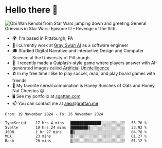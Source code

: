 <!--
**GameDog9988/GameDog9988** is a ✨ _special_ ✨ repository because its `README.md` (this file) appears on your GitHub profile.

Here are some ideas to get you started:

- 🔭 I’m currently working on ...
- 🌱 I’m currently learning ...
- 👯 I’m looking to collaborate on ...
- 🤔 I’m looking for help with ...
- 💬 Ask me about ...
- 📫 How to reach me: ...
- 😄 Pronouns: ...
- ⚡ Fun fact: ...
-->



Hello there 👋
==================================

![Obi Wan Kenobi from Star Wars jumping down and greeting General Grievous in Star Wars: Episode III – Revenge of the Sith](https://github.com/agrattan0820/agrattan0820/assets/51346343/689e56eb-29be-46a5-a079-28ea727b5f7e)


- 🌍  I'm based in Pittsburgh, PA
- 🦢  I currently work at [Gray Swan AI](https://www.grayswan.ai) as a software engineer
- 🎓  Studied Digital Narrative and Interactive Design and Computer Science at the University of Pittsburgh
- 👾  I recently made a Quiplash-style game where players answer with AI-generated images called [Artificial Unintelligence](https://github.com/agrattan0820/artificial-unintelligence)
- ⚽  In my free time I like to play soccer, read, and play board games with friends
- 🥣  My favorite cereal combination is Honey Bunches of Oats and Honey Nut Cheerios 😋
- 🖥️  See my portfolio at [agattan.com](http://agrattan.com/)
- 📫  You can contact me at [alex@grattan.me](mailto:alex@grattan.me)

<!--START_SECTION:waka-->

```txt
From: 19 November 2024 - To: 26 November 2024

TypeScript    17 hrs 4 mins   ██████████████░░░░░░░░░░░   55.70 %
Svelte        10 hrs 24 mins  ████████▒░░░░░░░░░░░░░░░░   33.92 %
JSON          1 hr 27 mins    █▒░░░░░░░░░░░░░░░░░░░░░░░   04.78 %
MDX           23 mins         ▒░░░░░░░░░░░░░░░░░░░░░░░░   01.27 %
Bash          20 mins         ▒░░░░░░░░░░░░░░░░░░░░░░░░   01.12 %
```

<!--END_SECTION:waka-->
